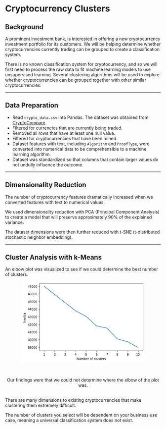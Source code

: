 # Cryptocurrency Clusters

## Background
A prominent investment bank, is interested in offering a new cryptocurrency investment portfolio for its customers. We will be helping determine whether cryptocurrencies currently trading can be grouped to create a classification system.

There is no known classification system for cryptocurrency, and so we will first need to process the raw data to fit machine learning models to use unsupervised learning. Several clustering algorithms will be used to explore whether cryptocurrencies can be grouped together with other similar cryptocurrencies.

<hr>

## Data Preparation
* Read `crypto_data.csv` into Pandas. The dataset was obtained from [CryptoCompare](https://min-api.cryptocompare.com/data/all/coinlist).
* Filtered for currencies that are currently being traded.
* Removed all rows that have at least one null value.
* Filtered for cryptocurrencies that have been mined.
* Dataset features with text, including `Algorithm` and `ProofType`, were converted into numerical data to be comprehensible to a machine learning algorithm.
* Dataset was standardized so that columns that contain larger values do not undully influence the outcome.

<hr>

## Dimensionality Reduction
The number of cryptocurrency features dramatically increased when we converted features with text to numerical values.

We used dimensionality reduction with PCA (Principal Component Analysis) to create a model that will preserve approximately 90% of the explained variance.

The dataset dimensions were then further reduced with t-SNE (t-distributed stochastic neighbor embedding).

<hr>

## Cluster Analysis with k-Means
An elbow plot was visualized to see if we could determine the best number of clusters.
<br>
<p align="center">
  <img src="images/elbow_plot.png">
</p>
<br>
<p align="center">Our findings were that we could not determine where the elbow of the plot was.</p>
<br>
There are many dimensions to existing cryptocurrencies that make clustering them extremely difficult.

The number of clusters you select will be dependent on your business use case, meaning a universal classification system does not exist.